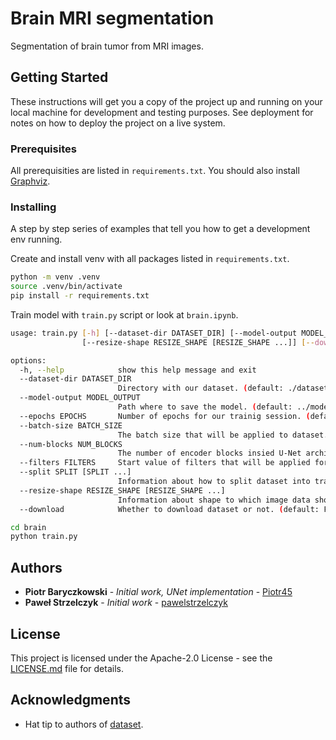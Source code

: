 # Brain MRI segmentation

Segmentation of brain tumor from MRI images.

## Getting Started

These instructions will get you a copy of the project up and running on your local machine for development and testing purposes. See deployment for notes on how to deploy the project on a live system.

### Prerequisites

All prerequisities are listed in `requirements.txt`.
You should also install [Graphviz](https://graphviz.gitlab.io/download/).

### Installing

A step by step series of examples that tell you how to get a development env running.

Create and install venv with all packages listed in `requirements.txt`.

```bash
python -m venv .venv
source .venv/bin/activate
pip install -r requirements.txt
```

Train model with `train.py` script or look at `brain.ipynb`.

```bash
usage: train.py [-h] [--dataset-dir DATASET_DIR] [--model-output MODEL_OUTPUT] [--epochs EPOCHS] [--batch-size BATCH_SIZE] [--num-blocks NUM_BLOCKS] [--filters FILTERS] [--split SPLIT [SPLIT ...]]
                [--resize-shape RESIZE_SHAPE [RESIZE_SHAPE ...]] [--download]

options:
  -h, --help            show this help message and exit
  --dataset-dir DATASET_DIR
                        Directory with our dataset. (default: ./dataset)
  --model-output MODEL_OUTPUT
                        Path where to save the model. (default: ../models/test_model)
  --epochs EPOCHS       Number of epochs for our trainig session. (default: 10)
  --batch-size BATCH_SIZE
                        The batch size that will be applied to dataset. (default: 16)
  --num-blocks NUM_BLOCKS
                        The number of encoder blocks insied U-Net architecture. (default: 4)
  --filters FILTERS     Start value of filters that will be applied for U-Net architecture. Number of filters is doubled in each encoder block. (default: 32)
  --split SPLIT [SPLIT ...]
                        Information about how to split dataset into train, valid and test. (default: (0.7, 0.15, 0.15))
  --resize-shape RESIZE_SHAPE [RESIZE_SHAPE ...]
                        Information about shape to which image data should be resized. (default: (256, 256))
  --download            Whether to download dataset or not. (default: False)
```

```bash
cd brain
python train.py
```

## Authors

* **Piotr Baryczkowski** - *Initial work, UNet implementation* - [Piotr45](https://github.com/Piotr45)
* **Paweł Strzelczyk** - *Initial work* - [pawelstrzelczyk](https://github.com/pawelstrzelczyk)

## License

This project is licensed under the Apache-2.0 License - see the [LICENSE.md](LICENSE.md) file for details.

## Acknowledgments

* Hat tip to authors of [dataset](https://www.kaggle.com/datasets/mateuszbuda/lgg-mri-segmentation).
